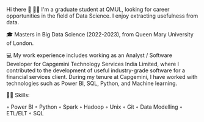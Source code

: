 Hi there 👋
👋🏻 I'm a graduate student at QMUL, looking for career opportunities in the field of Data Science. I enjoy extracting usefulness from data.

🎓 Masters in Big Data Science (2022-2023), from Queen Mary University of London.

💻 My work experience includes working as an Analyst / Software Developer for Capgemini Technology Services India Limited, where I contributed to the development of useful industry-grade software for a financial services client. During my tenure at Capgemini, I have worked with technologies such as Power BI, SQL, Python, and Machine learning.

💪🏻 Skills:

◦ Power BI ◦ Python ◦ Spark ◦ Hadoop ◦ Unix ◦ Git ◦ Data Modelling ◦ ETL/ELT ◦ SQL
